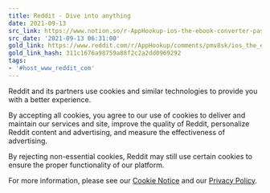 ```yaml
---
title: Reddit - Dive into anything
date: 2021-09-13
src_link: https://www.notion.so/r-AppHookup-ios-the-ebook-converter-pass-unlimited-4caef0d27cde46d1affedd75a17faa7a
src_date: '2021-09-13 06:31:00'
gold_link: https://www.reddit.com/r/AppHookup/comments/pmv8sk/ios_the_ebook_converter_pass_unlimited/?rdt=0
gold_link_hash: 311c1676a98759a88f2c2a2dd0969292
tags:
- '#host_www_reddit_com'
---
```




 Reddit and its partners use cookies and similar technologies to provide you with a better experience.
 



 By accepting all cookies, you agree to our use of cookies to deliver and maintain our services and site, improve the quality of Reddit, personalize Reddit content and advertising, and measure the effectiveness of advertising.
 



 By rejecting non-essential cookies, Reddit may still use certain cookies to ensure the proper functionality of our platform.
 



 For more information, please see our
 [Cookie Notice](https://reddit.com/en-us/policies/cookies)
 and our
 [Privacy Policy](https://reddit.com/en-us/policies/privacy-policy).